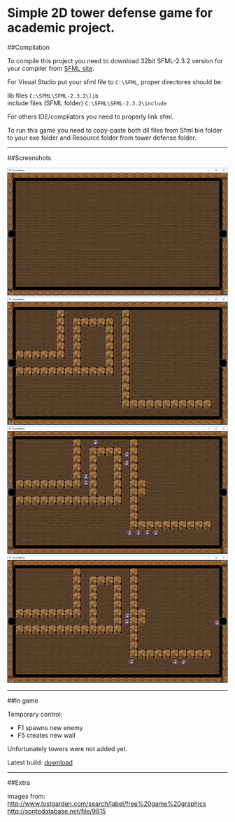 # Simple 2D tower defense game for academic project.

##Compilation

To compile this project you need to download 32bit SFML-2.3.2 version for your compiler from [SFML site](http://www.sfml-dev.org/download/sfml/2.3.2/).

For Visual Studio put your sfml file to `C:\SFML`, proper directores should be:

lib files `C:\SFML\SFML-2.3.2\lib`  
include files (SFML folder) `C:\SFML\SFML-2.3.2\include`

For others IDE/compilators you need to properly link sfml.


To run this game you need to copy-paste both dll files from Sfml bin folder to your exe folder and Resource folder from tower defense folder.

________________________________________________________________________________________________________________
##Screenshots  

![screen 1](/Screenshots/1.png?raw=true)
![screen 2](/Screenshots/2.png?raw=true)
![screen 3](/Screenshots/3.png?raw=true)
![screen 4](/Screenshots/4.png?raw=true)

________________________________________________________________________________________________________________
##In game

Temporary control:
- F1 spawns new enemy
- F5 creates new wall

Unfortunately towers were not added yet.

Latest build: [download](https://onedrive.live.com/redir?resid=5CD96EF7C665476C%2173338)
________________________________________________________________________________________________________________
##Extra

Images from:  
http://www.lostgarden.com/search/label/free%20game%20graphics  
http://spritedatabase.net/file/9815
